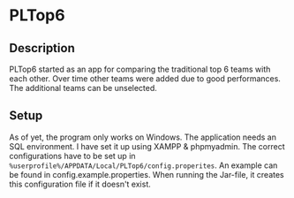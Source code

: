 # PLTop6
## Description
PLTop6 started as an app for comparing the traditional top 6 teams with each other. Over time other teams were added due to good performances. The additional teams can be unselected.
## Setup
As of yet, the program only works on Windows.
The application needs an SQL environment. I have set it up using XAMPP & phpmyadmin. 
The correct configurations have to be set up in `%userprofile%/APPDATA/Local/PLTop6/config.properites`.
An example can be found in config.example.properties. 
When running the Jar-file, it creates this configuration file if it doesn't exist.